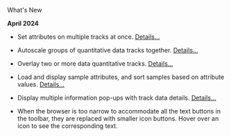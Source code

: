 <!---
The page title should not go in the menu
-->
<p class="page-title"> What's New </p>

**April 2024**

* Set attributes on multiple tracks at once. [Details...](../UserGuide/#track-attributes-gear-menu)

* Autoscale groups of quantitative data tracks together. [Details...](../UserGuide/#track-attributes-gear-menu)

* Overlay two or more data quantitative tracks. [Details...](../UserGuide/#overlaying-tracks) 

* Load and display sample attributes, and sort samples based on attribute values. [Details...](../UserGuide/#sample-attributes) 

* Display multiple information pop-ups with track data details. [Details...](../UserGuide/#displaying-track-data-details)
 
* When the browser is too narrow to accommodate all the text buttons in the toolbar, they are replaced with smaller icon buttons. Hover over an icon to see the corresponding text.